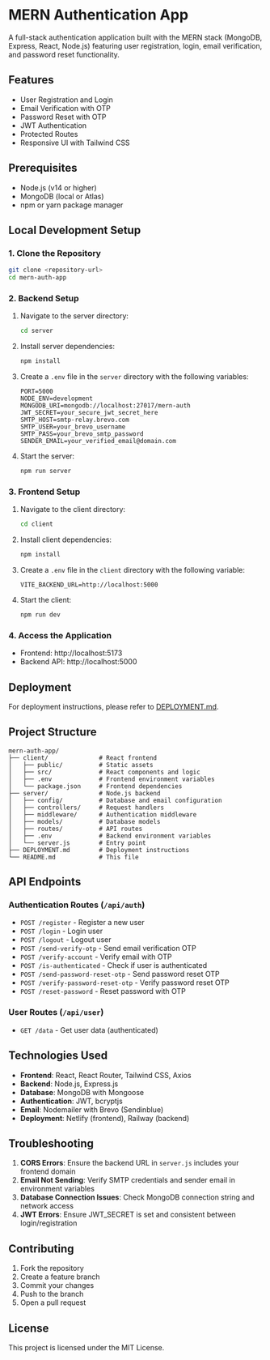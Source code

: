 # MERN Authentication App

A full-stack authentication application built with the MERN stack (MongoDB, Express, React, Node.js) featuring user registration, login, email verification, and password reset functionality.

## Features

- User Registration and Login
- Email Verification with OTP
- Password Reset with OTP
- JWT Authentication
- Protected Routes
- Responsive UI with Tailwind CSS

## Prerequisites

- Node.js (v14 or higher)
- MongoDB (local or Atlas)
- npm or yarn package manager

## Local Development Setup

### 1. Clone the Repository

```bash
git clone <repository-url>
cd mern-auth-app
```

### 2. Backend Setup

1. Navigate to the server directory:
   ```bash
   cd server
   ```

2. Install server dependencies:
   ```bash
   npm install
   ```

3. Create a `.env` file in the `server` directory with the following variables:
   ```
   PORT=5000
   NODE_ENV=development
   MONGODB_URI=mongodb://localhost:27017/mern-auth
   JWT_SECRET=your_secure_jwt_secret_here
   SMTP_HOST=smtp-relay.brevo.com
   SMTP_USER=your_brevo_username
   SMTP_PASS=your_brevo_smtp_password
   SENDER_EMAIL=your_verified_email@domain.com
   ```

4. Start the server:
   ```bash
   npm run server
   ```

### 3. Frontend Setup

1. Navigate to the client directory:
   ```bash
   cd client
   ```

2. Install client dependencies:
   ```bash
   npm install
   ```

3. Create a `.env` file in the `client` directory with the following variable:
   ```
   VITE_BACKEND_URL=http://localhost:5000
   ```

4. Start the client:
   ```bash
   npm run dev
   ```

### 4. Access the Application

- Frontend: http://localhost:5173
- Backend API: http://localhost:5000

## Deployment

For deployment instructions, please refer to [DEPLOYMENT.md](DEPLOYMENT.md).

## Project Structure

```
mern-auth-app/
├── client/              # React frontend
│   ├── public/          # Static assets
│   ├── src/             # React components and logic
│   ├── .env             # Frontend environment variables
│   └── package.json     # Frontend dependencies
├── server/              # Node.js backend
│   ├── config/          # Database and email configuration
│   ├── controllers/     # Request handlers
│   ├── middleware/      # Authentication middleware
│   ├── models/          # Database models
│   ├── routes/          # API routes
│   ├── .env             # Backend environment variables
│   └── server.js        # Entry point
├── DEPLOYMENT.md        # Deployment instructions
└── README.md            # This file
```

## API Endpoints

### Authentication Routes (`/api/auth`)
- `POST /register` - Register a new user
- `POST /login` - Login user
- `POST /logout` - Logout user
- `POST /send-verify-otp` - Send email verification OTP
- `POST /verify-account` - Verify email with OTP
- `POST /is-authenticated` - Check if user is authenticated
- `POST /send-password-reset-otp` - Send password reset OTP
- `POST /verify-password-reset-otp` - Verify password reset OTP
- `POST /reset-password` - Reset password with OTP

### User Routes (`/api/user`)
- `GET /data` - Get user data (authenticated)

## Technologies Used

- **Frontend**: React, React Router, Tailwind CSS, Axios
- **Backend**: Node.js, Express.js
- **Database**: MongoDB with Mongoose
- **Authentication**: JWT, bcryptjs
- **Email**: Nodemailer with Brevo (Sendinblue)
- **Deployment**: Netlify (frontend), Railway (backend)

## Troubleshooting

1. **CORS Errors**: Ensure the backend URL in `server.js` includes your frontend domain
2. **Email Not Sending**: Verify SMTP credentials and sender email in environment variables
3. **Database Connection Issues**: Check MongoDB connection string and network access
4. **JWT Errors**: Ensure JWT_SECRET is set and consistent between login/registration

## Contributing

1. Fork the repository
2. Create a feature branch
3. Commit your changes
4. Push to the branch
5. Open a pull request

## License

This project is licensed under the MIT License.